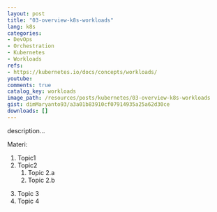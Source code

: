 ```yaml
---
layout: post
title: "03-overview-k8s-workloads"
lang: k8s
categories:
- DevOps
- Orchestration
- Kubernetes
- Workloads
refs: 
- https://kubernetes.io/docs/concepts/workloads/
youtube: 
comments: true
catalog_key: workloads
image_path: /resources/posts/kubernetes/03-overview-k8s-workloads
gist: dimMaryanto93/a3a01b83910cf07914935a25a62d30ce
downloads: []
---
```



description...

Materi: 

1. Topic1
2. Topic2
    1. Topic 2.a
    2. Topic 2.b
<!--more-->
3. Topic 3
4. Topic 4